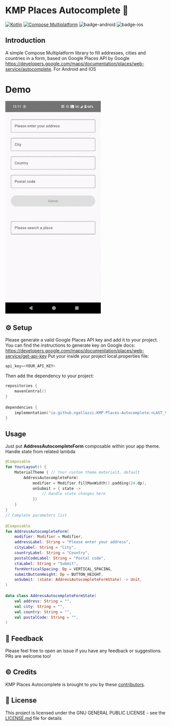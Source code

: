 # KMP Places Autocomplete 📌
[![Kotlin](https://img.shields.io/badge/kotlin-v2.0.20-blue.svg?logo=kotlin)](http://kotlinlang.org)
[![Compose Multiplatform](https://img.shields.io/badge/Compose%20Multiplatform-v1.7.1-blue)](https://github.com/JetBrains/compose-multiplatform)
![badge-android](http://img.shields.io/badge/platform-android-6EDB8D.svg?style=flat)
![badge-ios](http://img.shields.io/badge/platform-ios-CDCDCD.svg?style=flat)

## Introduction
A simple Compose Multiplatform library to fill addresses, cities and countries in a form, based on Google
Places API by
Google https://developers.google.com/maps/documentation/places/web-service/autocomplete.
For Android and IOS

# Demo
<img src="screenshots/app_demo.gif" width="300" alt="App Demo" />

## ⚙️ Setup
Please generate a valid Google Places API key and add it to your project. You can find the instructions to generate key on Google docs: https://developers.google.com/maps/documentation/places/web-service/get-api-key
Put your inside your project local.properties file:
```kotlin 
api_key=<YOUR_API_KEY>
```
Then add the dependency to your project:

```kotlin
repositories {
    mavenCentral()
}

dependencies {
    implementation("io.github.ngallazzi:KMP-Places-Autocomplete:<LAST_VERSION>")
}
```

## Usage
Just put **AddressAutocompleteForm** composable within your app theme. Handle state from related lambda

```kotlin
@Composable
fun YourLayout() {
    MaterialTheme { // Your custom theme material3, default
        AddressAutocompleteForm(
            modifier = Modifier.fillMaxWidth().padding(24.dp),
            onSubmit = { state ->
                // Handle state changes here
            })
    }
}
// Complete parameters list

@Composable
fun AddressAutocompleteForm(
    modifier: Modifier = Modifier,
    addressLabel: String = "Please enter your address",
    cityLabel: String = "City",
    countryLabel: String = "Country",
    postalCodeLabel: String = "Postal code",
    ctaLabel: String = "Submit",
    formVerticalSpacing: Dp = VERTICAL_SPACING,
    submitButtonHeight: Dp = BUTTON_HEIGHT,
    onSubmit: (state: AddressAutocompleteFormState) -> Unit,
)

data class AddressAutocompleteFormState(
    val address: String = "",
    val city: String = "",
    val country: String = "",
    val postalCode: String = "",
)

```
## 💬 Feedback
Please feel free to open an issue if you have any feedback or suggestions. PRs are welcome too!

## ©️ Credits

KMP Places Autocomplete is brought to you by
these [contributors](https://github.com/ngallazzi/KMP-Places-Autocomplete/graphs/contributors).

## 📜 License

This project is licensed under the GNU GENERAL PUBLIC LICENSE - see
the [LICENSE.md](https://github.com/ngallazzi/KMP-Places-Autocomplete/blob/main/LICENSE) file for details
